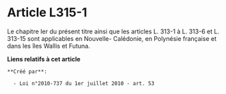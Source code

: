 # Article L315-1

Le chapitre Ier du présent titre ainsi que les articles L. 313-1 à L. 313-6 et L. 313-15 sont applicables en Nouvelle-
Calédonie, en Polynésie française et dans les îles Wallis et Futuna.

**Liens relatifs à cet article**

	**Créé par**:

	  - Loi n°2010-737 du 1er juillet 2010 - art. 53
